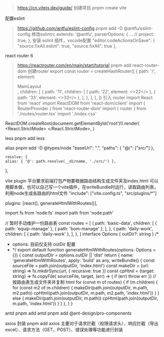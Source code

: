 > https://cn.vitejs.dev/guide/
创建项目
pnpm create vite

配置eslint
> https://github.com/antfu/eslint-config
pnpm add -D @antfu/eslint-config
修改eslintrc
extends: '@antfu',
parserOptions: {
  ...
  // project: true,
},
安装 eslint 插件，vscode配置
"editor.codeActionsOnSave": {
  "source.fixAll.eslint": true,
  "source.fixAll": true
},

react router 6
> https://reactrouter.com/en/main/start/tutorial
pnpm add react-router-dom
创建router
export const router = createHashRouter([
  {
    path: '/',
    element: <div>MainLayout <Outlet/></div>,
    children: [
      {
        path: '11',
        children: [
          { path: '22', element: <>22</> },
          { path: '33', element: <>33</> },
        ],
      },
    ],
  },
])
引入 router
import React from 'react'
import ReactDOM from 'react-dom/client'
import { RouterProvider } from 'react-router-dom'
import { router } from './routes/router.tsx'
import './index.css'

ReactDOM.createRoot(document.getElementById('root')!).render(
  <React.StrictMode>
    <RouterProvider router={router}/>
  </React.StrictMode>,
)

less
pnpm add less

alias
pnpm add -D @types/node
"baseUrl": ".",
    "paths": {
      "@/*": ["src/*"]
    },

    resolve: {
    alias: { '@': path.resolve(__dirname, './src/') },
  },

vite plugin
平台要求前端打包产物要根据路由结构生成文件夹及index.html
可以用脚本做，也可以自己写一个vite插件，在writeBundle时运行，读取路由列表，利用node生成各路由的html文件
"include": ["vite.config.ts", "src/plugins/*"]

 plugins: [react(), generateHtmlWithRoutes()],

 import fs from 'node:fs'
import path from 'node:path'

// 暂时手动维护一份路由表
const routes = [
  {
    path: 'basic-data',
    children: [
      { path: 'equip-manage' },
      { path: 'bom-manage' },
    ],
  },
  {
    path: 'daily-work',
    children: [
      { path: 'daily-work' },
    ],
  },
]
interface Options {
  outDir?: string
}
/*
* options: 目前仅支持 outDir 配置
* */
export default function generateHtmlWithRoutes(options: Options = {}) {
  const outputDir = options.outDir || 'dist'
  return {
    name: 'generateHtmlWithRoutes',
    apply: 'build' as any,
    writeBundle() {
      const sourceFile = path.join(outputDir, 'index.html')
      const makeDir = (url: string) => fs.mkdirSync(url, { recursive: true })
      const cpHtml = (target: string) => fs.copyFile(
        sourceFile,
        target,
        (err) => {
          if (err)
            throw err
        })
      // 按路由表生成文件夹并复制 html
      for (const m of routes) {
        if (m.children) {
          for (const m2 of m.children) {
            makeDir(path.join(outputDir, m.path, m2.path))
            cpHtml(path.join(outputDir, m.path, m2.path, 'index.html'))
          }
        }
        else {
          makeDir(path.join(outputDir, m.path))
          cpHtml(path.join(outputDir, m.path, 'index.html'))
        }
      }
    },
  }
}

antd
pnpm add antd
pnpm add @ant-design/pro-components

axios 封装
pnpm add axios
主要对于请求拦截（权限请求头）、响应拦截（导出excel）、请求方法（GET，POST）、错误处理等功能进行封装
